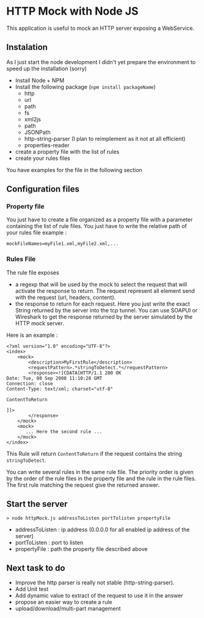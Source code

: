 # HTTP Mock with Node JS

This application is useful to mock an HTTP server exposing a WebService.

## Instalation

As I just start the node development I didn't yet prepare the environment to speed up the installation (sorry)

* Install Node + NPM
* Install the following package (``` npm install packageName ```)
  * http
  * url
  * path
  * fs
  * xml2js
  * path
  * JSONPath
  * http-string-parser (I plan to reimplement as it not at all efficient)
  * properties-reader
* create a property file with the list of rules
* create your rules files 

You have examples for the file in the following section

## Configuration files

### Property file

You just have to create a file organized as a property file with a parameter containing the list of rule files. You just have to write the relative path of your rules file example :

``` mockFileNames=myFile1.xml,myFile2.xml,... ```

### Rules File

The rule file exposes 

* a regexp that will be used by the mock to select the request that will activate the response to return. The request represent all element send with the request (url, headers, content).
* the response to return for each request. Here you just write the exact String returned by the server into the tcp tunnel. You can use SOAPUI or Wireshark to get the response returned by the server simulated by the HTTP mock server.

Here is an example :

```
<?xml version="1.0" encoding="UTF-8"?>
<index>
	<mock>
		<description>MyFirstRule</description>
		<requestPattern>.*stringToDetect.*</requestPattern>
		<response><![CDATA[HTTP/1.1 200 OK
Date: Tue, 08 Sep 2008 11:10:28 GMT
Connection: close
Content-Type: text/xml; charset="utf-8"

ContentToReturn

]]>
		</response>
	</mock>
	<mock>
	   ... Here the second rule ...
	</mock>
</index>
```

This Rule will return ``` ContentToReturn ``` if the request contains the string ``` stringToDetect ```.

You can write several rules in the same rule file. The priority order is given by the order of the rule files in the property file and the rule in the rule files. The first rule matching the request give the returned answer.


## Start the server

``` > node httpMock.js addressToListen portTolisten propertyFile ```

* addressToListen : ip address (0.0.0.0 for all enabled ip address of the server)
* portToListen : port to listen
* propertyFile : path the property file described above

## Next task to do

* Improve the http parser is really not stable (http-string-parser).
* Add Unit test
* Add dynamic value to extract of the request to use it in the answer
* propose an easier way to create a rule
* upload/download/multi-part management
